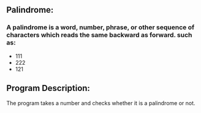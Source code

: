 ## Palindrome:
### A palindrome is a word, number, phrase, or other sequence of characters which reads the same backward as forward. such as: 
- 111
- 222
- 121

## Program Description: 
The program takes a number and checks whether it is a palindrome or not.

